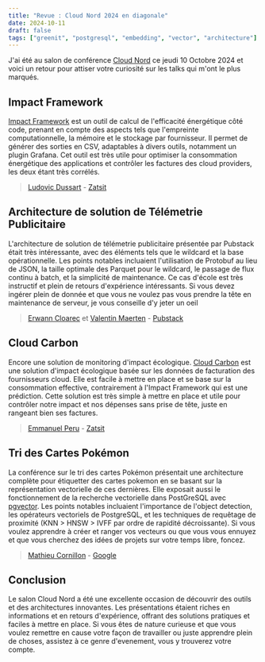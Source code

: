 ```yaml
---
title: "Revue : Cloud Nord 2024 en diagonale"
date: 2024-10-11
draft: false
tags: ["greenit", "postgresql", "embedding", "vector", "architecture"]
---
```


J'ai été au salon de conférence [Cloud Nord](https://www.cloudnord.fr/) ce jeudi 10 Octobre 2024 et voici un retour pour attiser votre curiosité sur les talks qui m'ont le plus marqués.

## Impact Framework 

[Impact Framework](https://if.greensoftware.foundation/) est un outil de calcul de l'efficacité énergétique côté code, prenant en compte des aspects tels que l'empreinte computationnelle, la mémoire et le stockage par fournisseur. Il permet de générer des sorties en CSV, adaptables à divers outils, notamment un plugin Grafana. Cet outil est très utile pour optimiser la consommation énergétique des applications et contrôler les factures des cloud providers, les deux étant très corrélés.

>[Ludovic Dussart](https://www.linkedin.com/in/ludovic-dussart-846a8063) - [Zatsit](https://www.zatsit.fr/)

## Architecture de solution de Télémetrie Publicitaire

L'architecture de solution de télémetrie publicitaire présentée par Pubstack était très intéressante, avec des éléments tels que le wildcard et la base opérationnelle. Les points notables incluaient l'utilisation de Protobuf au lieu de JSON, la taille optimale des Parquet pour le wildcard, le passage de flux continu à batch, et la simplicité de maintenance. Ce cas d'école est très instructif et plein de retours d'expérience intéressants. Si vous devez ingérer plein de donnée et que vous ne voulez pas vous prendre la tête en maintenance de serveur, je vous conseille d'y jeter un oeil

> [Erwann Cloarec](https://www.linkedin.com/in/erwann-cloarec-354566a1) et [Valentin Maerten](https://vmaerten.io/a-propos/) - [Pubstack](https://www.pubstack.io/)

## Cloud Carbon

Encore une solution de monitoring d'impact écologique. [Cloud Carbon](https://www.cloudcarbonfootprint.org/) est une solution d'impact écologique basée sur les données de facturation des fournisseurs cloud. Elle est facile à mettre en place et se base sur la consommation effective, contrairement à l'Impact Framework qui est une prédiction. Cette solution est très simple à mettre en place et utile pour contrôler notre impact et nos dépenses sans prise de tête, juste en rangeant bien ses factures.

> [Emmanuel Peru](https://www.linkedin.com/in/emmanuel-peru-10111274/?originalSubdomain=fr) - [Zatsit](https://www.zatsit.fr/)

## Tri des Cartes Pokémon

La conférence sur le tri des cartes Pokémon présentait une architecture complète pour étiquetter des cartes pokemon en se basant sur la représentation vectorielle de ces dernières. Elle exposait aussi le fonctionnement de la recherche vectorielle dans PostGreSQL avec [pgvector](https://github.com/pgvector/pgvector). Les points notables incluaient l'importance de l'object detection, les opérateurs vectoriels de PostgreSQL, et les techniques de requêtage de proximité (KNN > HNSW > IVFF par ordre de rapidité décroissante). Si vous voulez apprendre à créer et ranger vos vecteurs ou que vous vous ennuyez et que vous cherchez des idées de projets sur votre temps libre, foncez.

> [Mathieu Cornillon]() - [Google](https://about.google/)

## Conclusion

Le salon Cloud Nord a été une excellente occasion de découvrir des outils et des architectures innovantes. Les présentations étaient riches en informations et en retours d'expérience, offrant des solutions pratiques et faciles à mettre en place. Si vous êtes de nature curieuse et que vous voulez remettre en cause votre façon de travailler ou juste apprendre plein de choses, assistez à ce genre d'evenement, vous y trouverez votre compte.

